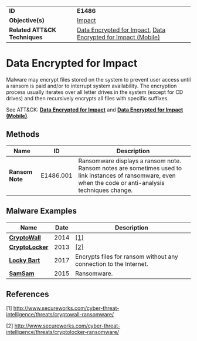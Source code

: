 |||
|---|---|
|**ID**|**E1486**|
|**Objective(s)**|[Impact](../impact)|
|**Related ATT&CK Techniques**|[Data Encrypted for Impact](https://attack.mitre.org/techniques/T1486/), [Data Encrypted for Impact (Mobile)](https://attack.mitre.org/techniques/T1471/)|


Data Encrypted for Impact 
=========================
Malware may encrypt files stored on the system to prevent user access until a ransom is paid and/or to interrupt system availability. The encryption process usually iterates over all letter drives in the system (except for CD drives) and then recursively encrypts all files with specific suffixes.

See ATT&CK: [**Data Encrypted for Impact**](https://attack.mitre.org/techniques/T1486/) and [**Data Encrypted for Impact (Mobile)**](https://attack.mitre.org/techniques/T1471/). 

Methods
-------
|Name|ID|Description|
|---|---|---|
|**Ransom Note**|E1486.001|Ransomware displays a ransom note. Ransom notes are sometimes used to link instances of ransomware, even when the code or anti-analysis techniques change.|

Malware Examples
----------------
|Name|Date|Description|
|---|---|---|
|[**CryptoWall**](../xample-malware/cryptowall.md)|2014|[[1]](#1)|
|[**CryptoLocker**](../xample-malware/cryptolocker.md)|2013|[[2]](#2)|
|[**Locky Bart**](../xample-malware/locky-bart.md)|2017|Encrypts files for ransom without any connection to the Internet.|
|[**SamSam**](../xample-malware/samsam.md)|2015|Ransomware.|

References
----------
<a name="1">[1]</a> http://www.secureworks.com/cyber-threat-intelligence/threats/cryptowall-ransomware/

<a name="2">[2]</a> http://www.secureworks.com/cyber-threat-intelligence/threats/cryptolocker-ransomware/
